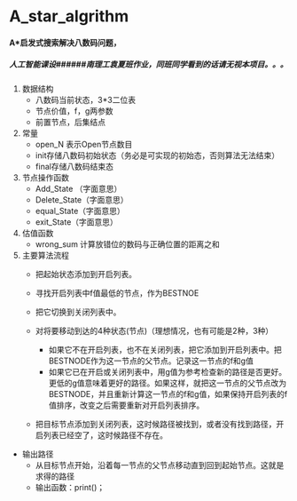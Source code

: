 # A_star_algrithm
#### A*启发式搜索解决八数码问题，
##### 人工智能课设######南理工袁夏班作业，同班同学看到的话请无视本项目。。。
1. 数据结构
	* 八数码当前状态，3*3二位表
	* 节点价值，f，g两参数
	*  前置节点，后集结点
2. 常量
	* open_N 表示Open节点数目
	* init存储八数码初始状态（务必是可实现的初始态，否则算法无法结束）
	* final存储八数码结束态
3. 节点操作函数
	* Add_State	（字面意思）
	* Delete_State（字面意思）
	* equal_State（字面意思）
	* exit_State（字面意思）
4. 估值函数
	* wrong_sum 计算放错位的数码与正确位置的距离之和 
5. 主要算法流程
	* 把起始状态添加到开启列表。 
	* 寻找开启列表中f值最低的节点，作为BESTNOE 
	* 把它切换到关闭列表中。 
	* 对将要移动到达的4种状态(节点)（理想情况，也有可能是2种，3种）
		* 如果它不在开启列表，也不在关闭列表，把它添加到开启列表中。把BESTNODE作为这一节点的父节点。记录这一节点的f和g值 
		* 如果它已在开启或关闭列表中，用g值为参考检查新的路径是否更好。更低的g值意味着更好的路径。如果这样，就把这一节点的父节点改为BESTNODE，并且重新计算这一节点的f和g值，如果保持开启列表的f值排序，改变之后需要重新对开启列表排序。 
	
	* 把目标节点添加到关闭列表，这时候路径被找到，或者没有找到路径，开启列表已经空了，这时候路径不存在。 
   
   
* 输出路径
	* 从目标节点开始，沿着每一节点的父节点移动直到回到起始节点。这就是求得的路径
	* 输出函数：print()；
